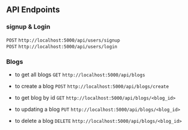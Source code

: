 ## API Endpoints

### signup & Login
`POST` `http://localhost:5000/api/users/signup`    
`POST` `http://localhost:5000/api/users/login`

### Blogs
- to get all blogs
`GET` `http://localhost:5000/api/blogs`

- to create a blog
`POST` `http://localhost:5000/api/blogs/create`

- to get blog by id
`GET` `http://localhost:5000/api/blogs/<blog_id>`

- to updating a blog
`PUT` `http://localhost:5000/api/blogs/<blog_id>`

- to delete a blog
`DELETE` `http://localhost:5000/api/blogs/<blog_id>`

